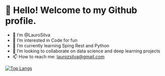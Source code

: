 # 👋 Hello! Welcome to my Github profile.
- 🤖 I’m @LauroSilva
- 👀 I’m interested in Code for fun
- 🌱 I’m currently learning Sping Rest and Python
- 💞️ I’m looking to collaborate on data science and deep learning projects
- 📫 How to reach me: laurozsilva@gmail.com



[![Top Langs](https://github-readme-stats.vercel.app/api/top-langs/?username=anuraghazra&layout=compact)](https://github.com/anuraghazra/github-readme-stats)


<!---
LauroSilva/LauroSilva is a ✨ special ✨ repository because its `README.md` (this file) appears on your GitHub profile.
You can click the Preview link to take a look at your changes.
--->
